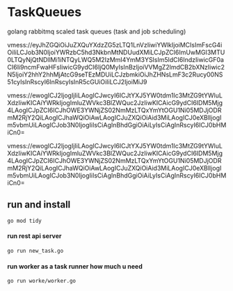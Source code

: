 # TaskQueues
golang rabbitmq scaled task queues (task and job scheduling)


vmess://eyJhZGQiOiJuZXQuYXdzZG5zLTQ1LnVzIiwiYWlkIjoiMCIsImFscG4iOiIiLCJob3N0IjoiYWRzbC5hd3NkbnMtNDUudXMiLCJpZCI6ImUwMGI3MTU0LTQyNjQtNDllMi1iNTQyLWQ5M2IzMmI4YmM3YSIsIm5ldCI6IndzIiwicGF0aCI6Ii9ncmFwaHFsIiwicG9ydCI6IjQ0MyIsInBzIjoiVVMgZ2lmdCB2bXNzIiwic2N5IjoiY2hhY2hhMjAtcG9seTEzMDUiLCJzbmkiOiJhZHNsLmF3c2Rucy00NS51cyIsInRscyI6InRscyIsInR5cGUiOiIiLCJ2IjoiMiJ9

vmess://ewogICJ2IjogIjIiLAogICJwcyI6ICJtYXJ5YW0tdm1lc3MtZG9tYWluLXdzIiwKICAiYWRkIjogImluZWVkc3BlZWQuc2JzIiwKICAicG9ydCI6IDM5Mjg4LAogICJpZCI6ICJhOWE3YWNjZS02NmMzLTQxYmYtOGU1Ni05MDJjODRmM2RjY2QiLAogICJhaWQiOiAwLAogICJuZXQiOiAid3MiLAogICJ0eXBlIjogIm5vbmUiLAogICJob3N0IjogIiIsCiAgInBhdGgiOiAiLyIsCiAgInRscyI6ICJ0bHMiCn0=

vmess://ewogICJ2IjogIjIiLAogICJwcyI6ICJtYXJ5YW0tdm1lc3MtZG9tYWluLXdzIiwKICAiYWRkIjogImluZWVkc3BlZWQuc2JzIiwKICAicG9ydCI6IDM5Mjg4LAogICJpZCI6ICJhOWE3YWNjZS02NmMzLTQxYmYtOGU1Ni05MDJjODRmM2RjY2QiLAogICJhaWQiOiAwLAogICJuZXQiOiAid3MiLAogICJ0eXBlIjogIm5vbmUiLAogICJob3N0IjogIiIsCiAgInBhdGgiOiAiLyIsCiAgInRscyI6ICJ0bHMiCn0=


## run and install
```
go mod tidy
```
#### run rest api server


```
go run new_task.go 
```
#### run worker as a task runner how much u need
```
go run worke/worker.go
```






